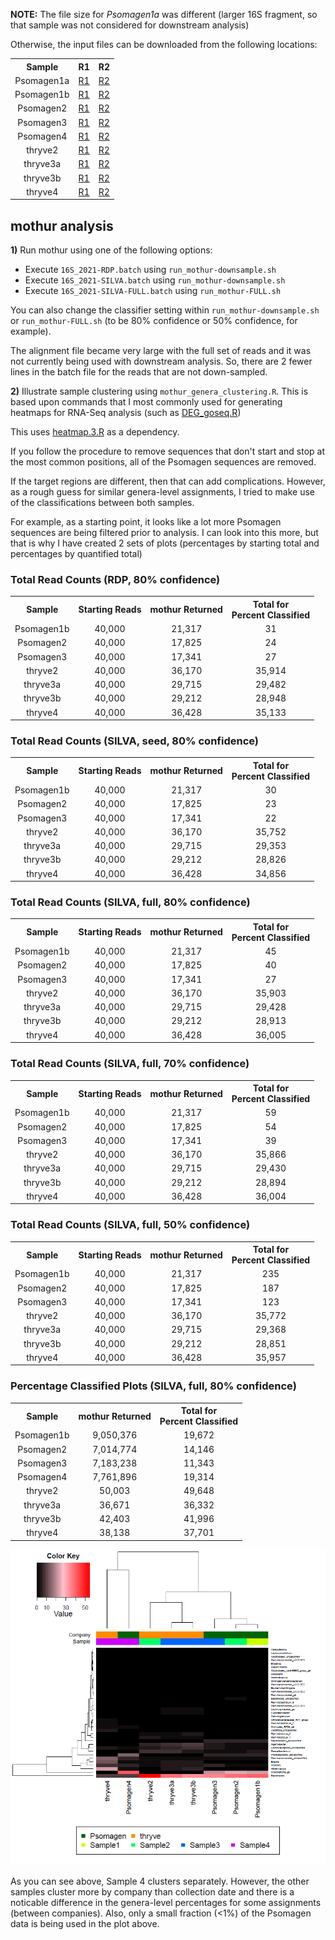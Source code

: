 **NOTE:** The file size for *Psomagen1a* was different (larger 16S fragment, so that sample was not considered for downstream analysis)

Otherwise, the input files can be downloaded from the following locations:

<table>
  <tbody>
    <tr>
      <th align="center">Sample</th>
      <th align="center">R1</th>
      <th align="center">R2</th>
    </tr>
    <tr>
      <td align="center">Psomagen1a</td>
      <td align="center"><a href="https://storage.googleapis.com/cdw-metagenomics/CDW_16S_2021/Psomagen1a_R1.fastq.gz">R1</a></td>
      <td align="center"><a href="https://storage.googleapis.com/cdw-metagenomics/CDW_16S_2021/Psomagen1a_R1.fastq.gz">R2</a></td>
     </tr>
    <tr>
      <td align="center">Psomagen1b</td>
      <td align="center"><a href="https://storage.googleapis.com/cdw-metagenomics/CDW_16S_2021/Psomagen1b_R1.fastq.gz">R1</a></td>
      <td align="center"><a href="https://storage.googleapis.com/cdw-metagenomics/CDW_16S_2021/Psomagen1b_R2.fastq.gz">R2</a></td>
     </tr>
     <tr>
      <td align="center">Psomagen2</td>
      <td align="center"><a href="https://storage.googleapis.com/cdw-metagenomics/CDW_16S_2021/Psomagen2_R1.fastq.gz">R1</a></td>
      <td align="center"><a href="https://storage.googleapis.com/cdw-metagenomics/CDW_16S_2021/Psomagen2_R2.fastq.gz">R2</a></td>
     </tr>
	<tr>
      <td align="center">Psomagen3</td>
      <td align="center"><a href="https://storage.googleapis.com/cdw-metagenomics/CDW_16S_2021/Psomagen3_R1.fastq.gz">R1</a></td>
      <td align="center"><a href="https://storage.googleapis.com/cdw-metagenomics/CDW_16S_2021/Psomagen3_R2.fastq.gz">R2</a></td>
     </tr>
	<tr>
      <td align="center">Psomagen4</td>
      <td align="center"><a href="https://storage.googleapis.com/cdw-metagenomics/CDW_16S_2021/Psomagen4_R1.fastq.gz">R1</a></td>
      <td align="center"><a href="https://storage.googleapis.com/cdw-metagenomics/CDW_16S_2021/Psomagen4_R2.fastq.gz">R2</a></td>
     </tr>
    <tr>
      <td align="center">thryve2</td>
      <td align="center"><a href="https://storage.googleapis.com/cdw-metagenomics/CDW_16S_2021/thryve2_R1.fastq.gz">R1</a></td>
      <td align="center"><a href="https://storage.googleapis.com/cdw-metagenomics/CDW_16S_2021/thryve2_R2.fastq.gz">R2</a></td>
     </tr>
    <tr>
      <td align="center">thryve3a</td>
      <td align="center"><a href="https://storage.googleapis.com/cdw-metagenomics/CDW_16S_2021/thryve3a_R1.fastq.gz">R1</a></td>
      <td align="center"><a href="https://storage.googleapis.com/cdw-metagenomics/CDW_16S_2021/thryve3a_R2.fastq.gz">R2</a></td>
     </tr>
    <tr>
      <td align="center">thryve3b</td>
      <td align="center"><a href="https://storage.googleapis.com/cdw-metagenomics/CDW_16S_2021/thryve3b_R1.fastq.gz">R1</a></td>
      <td align="center"><a href="https://storage.googleapis.com/cdw-metagenomics/CDW_16S_2021/thryve3b_R2.fastq.gz">R2</a></td>
     </tr>
    <tr>
      <td align="center">thryve4</td>
      <td align="center"><a href="https://storage.googleapis.com/cdw-metagenomics/CDW_16S_2021/thryve4_R1.fastq.gz">R1</a></td>
      <td align="center"><a href="https://storage.googleapis.com/cdw-metagenomics/CDW_16S_2021/thryve4_R2.fastq.gz">R2</a></td>
     </tr>
</tbody>
</table>

## mothur analysis

**1)** Run mothur using one of the following options:

 - Execute `16S_2021-RDP.batch` using `run_mothur-downsample.sh`
 - Execute `16S_2021-SILVA.batch` using `run_mothur-downsample.sh`
 - Execute `16S_2021-SILVA-FULL.batch` using `run_mothur-FULL.sh`

You can also change the classifier setting within `run_mothur-downsample.sh` or `run_mothur-FULL.sh` (to be 80% confidence or 50% confidence, for example).

The alignment file became very large with the full set of reads and it was not currently being used with downstream analysis.  So, there are 2 fewer lines in the batch file for the reads that are not down-sampled.

**2)** Illustrate sample clustering using `mothur_genera_clustering.R`.  This is based upon commands that I most commonly used for generating heatmaps for RNA-Seq analysis (such as [DEG_goseq.R](https://github.com/cwarden45/RNAseq_templates/blob/master/TopHat_Workflow/DEG_goseq.R))

This uses [heatmap.3.R](https://github.com/obigriffith/biostar-tutorials/blob/master/Heatmaps/heatmap.3.R) as a dependency.

If you follow the procedure to remove sequences that don't start and stop at the most common positions, all of the Psomagen sequences are removed.

If the target regions are different, then that can add complications.  However, as a rough guess for similar genera-level assignments, I tried to make use of the classifications between both samples.

For example, as a starting point, it looks like a lot more Psomagen sequences are being filtered prior to analysis.  I can look into this more, but that is why I have created 2 sets of plots (percentages by starting total and percentages by quantified total)

### Total Read Counts (RDP, 80% confidence)

<table>
  <tbody>
    <tr>
      <th align="center">Sample</th>
      <th align="center">Starting Reads</th>
      <th align="center">mothur Returned</th>
      <th align="center">Total for<br>Percent Classified</th>
    </tr>
    <tr>
      <td align="center">Psomagen1b</td>
      <td align="center">40,000</td>
      <td align="center">21,317</td>
      <td align="center">31</td>
     </tr>
    <tr>
      <td align="center">Psomagen2</td>
      <td align="center">40,000</td>
      <td align="center">17,825</td>
      <td align="center">24</td>
     </tr>
    <tr>
      <td align="center">Psomagen3</td>
      <td align="center">40,000</td>
      <td align="center">17,341</td>
      <td align="center">27</td>
     </tr>
    <tr>
      <td align="center">thryve2</td>
      <td align="center">40,000</td>
      <td align="center">36,170</td>
      <td align="center">35,914</td>
     </tr>
    <tr>
      <td align="center">thryve3a</td>
      <td align="center">40,000</td>
      <td align="center">29,715</td>
      <td align="center">29,482</td>
     </tr>
    <tr>
      <td align="center">thryve3b</td>
      <td align="center">40,000</td>
      <td align="center">29,212</td>
      <td align="center">28,948</td>
     </tr>
    <tr>
      <td align="center">thryve4</td>
      <td align="center">40,000</td>
      <td align="center">36,428</td>
      <td align="center">35,133</td>
     </tr>
</tbody>
</table>

### Total Read Counts (SILVA, seed, 80% confidence)

<table>
  <tbody>
    <tr>
      <th align="center">Sample</th>
      <th align="center">Starting Reads</th>
      <th align="center">mothur Returned</th>
      <th align="center">Total for<br>Percent Classified</th>
    </tr>
    <tr>
      <td align="center">Psomagen1b</td>
      <td align="center">40,000</td>
      <td align="center">21,317</td>
      <td align="center">30</td>
     </tr>
    <tr>
      <td align="center">Psomagen2</td>
      <td align="center">40,000</td>
      <td align="center">17,825</td>
      <td align="center">23</td>
     </tr>
    <tr>
      <td align="center">Psomagen3</td>
      <td align="center">40,000</td>
      <td align="center">17,341</td>
      <td align="center">22</td>
     </tr>
    <tr>
      <td align="center">thryve2</td>
      <td align="center">40,000</td>
      <td align="center">36,170</td>
      <td align="center">35,752</td>
     </tr>
    <tr>
      <td align="center">thryve3a</td>
      <td align="center">40,000</td>
      <td align="center">29,715</td>
      <td align="center">29,353</td>
     </tr>
    <tr>
      <td align="center">thryve3b</td>
      <td align="center">40,000</td>
      <td align="center">29,212</td>
      <td align="center">28,826</td>
     </tr>
    <tr>
      <td align="center">thryve4</td>
      <td align="center">40,000</td>
      <td align="center">36,428</td>
      <td align="center">34,856</td>
     </tr>
</tbody>
</table>

### Total Read Counts (SILVA, full, 80% confidence)


<table>
  <tbody>
    <tr>
      <th align="center">Sample</th>
      <th align="center">Starting Reads</th>
      <th align="center">mothur Returned</th>
      <th align="center">Total for<br>Percent Classified</th>
    </tr>
    <tr>
      <td align="center">Psomagen1b</td>
      <td align="center">40,000</td>
      <td align="center">21,317</td>
      <td align="center">45</td>
     </tr>
    <tr>
      <td align="center">Psomagen2</td>
      <td align="center">40,000</td>
      <td align="center">17,825</td>
      <td align="center">40</td>
     </tr>
    <tr>
      <td align="center">Psomagen3</td>
      <td align="center">40,000</td>
      <td align="center">17,341</td>
      <td align="center">27</td>
     </tr>
    <tr>
      <td align="center">thryve2</td>
      <td align="center">40,000</td>
      <td align="center">36,170</td>
      <td align="center">35,903</td>
     </tr>
    <tr>
      <td align="center">thryve3a</td>
      <td align="center">40,000</td>
      <td align="center">29,715</td>
      <td align="center">29,428</td>
     </tr>
    <tr>
      <td align="center">thryve3b</td>
      <td align="center">40,000</td>
      <td align="center">29,212</td>
      <td align="center">28,913</td>
     </tr>
    <tr>
      <td align="center">thryve4</td>
      <td align="center">40,000</td>
      <td align="center">36,428</td>
      <td align="center">36,005</td>
     </tr>
</tbody>
</table>

### Total Read Counts (SILVA, full, 70% confidence)


<table>
  <tbody>
    <tr>
      <th align="center">Sample</th>
      <th align="center">Starting Reads</th>
      <th align="center">mothur Returned</th>
      <th align="center">Total for<br>Percent Classified</th>
    </tr>
    <tr>
      <td align="center">Psomagen1b</td>
      <td align="center">40,000</td>
      <td align="center">21,317</td>
      <td align="center">59</td>
     </tr>
    <tr>
      <td align="center">Psomagen2</td>
      <td align="center">40,000</td>
      <td align="center">17,825</td>
      <td align="center">54</td>
     </tr>
    <tr>
      <td align="center">Psomagen3</td>
      <td align="center">40,000</td>
      <td align="center">17,341</td>
      <td align="center">39</td>
     </tr>
    <tr>
      <td align="center">thryve2</td>
      <td align="center">40,000</td>
      <td align="center">36,170</td>
      <td align="center">35,866</td>
     </tr>
    <tr>
      <td align="center">thryve3a</td>
      <td align="center">40,000</td>
      <td align="center">29,715</td>
      <td align="center">29,430</td>
     </tr>
    <tr>
      <td align="center">thryve3b</td>
      <td align="center">40,000</td>
      <td align="center">29,212</td>
      <td align="center">28,894</td>
     </tr>
    <tr>
      <td align="center">thryve4</td>
      <td align="center">40,000</td>
      <td align="center">36,428</td>
      <td align="center">36,004</td>
     </tr>
</tbody>
</table>

### Total Read Counts (SILVA, full, 50% confidence)


<table>
  <tbody>
    <tr>
      <th align="center">Sample</th>
      <th align="center">Starting Reads</th>
      <th align="center">mothur Returned</th>
      <th align="center">Total for<br>Percent Classified</th>
    </tr>
    <tr>
      <td align="center">Psomagen1b</td>
      <td align="center">40,000</td>
      <td align="center">21,317</td>
      <td align="center">235</td>
     </tr>
    <tr>
      <td align="center">Psomagen2</td>
      <td align="center">40,000</td>
      <td align="center">17,825</td>
      <td align="center">187</td>
     </tr>
    <tr>
      <td align="center">Psomagen3</td>
      <td align="center">40,000</td>
      <td align="center">17,341</td>
      <td align="center">123</td>
     </tr>
    <tr>
      <td align="center">thryve2</td>
      <td align="center">40,000</td>
      <td align="center">36,170</td>
      <td align="center">35,772</td>
     </tr>
    <tr>
      <td align="center">thryve3a</td>
      <td align="center">40,000</td>
      <td align="center">29,715</td>
      <td align="center">29,368</td>
     </tr>
    <tr>
      <td align="center">thryve3b</td>
      <td align="center">40,000</td>
      <td align="center">29,212</td>
      <td align="center">28,851</td>
     </tr>
    <tr>
      <td align="center">thryve4</td>
      <td align="center">40,000</td>
      <td align="center">36,428</td>
      <td align="center">35,957</td>
     </tr>
</tbody>
</table>

### Percentage Classified Plots (SILVA, full, 80% confidence)

<table>
  <tbody>
    <tr>
      <th align="center">Sample</th>
      <th align="center">mothur Returned</th>
      <th align="center">Total for<br>Percent Classified</th>
    </tr>
    <tr>
      <td align="center">Psomagen1b</td>
      <td align="center">9,050,376</td>
      <td align="center">19,672</td>
     </tr>
    <tr>
      <td align="center">Psomagen2</td>
      <td align="center">7,014,774</td>
      <td align="center">14,146</td>
     </tr>
    <tr>
      <td align="center">Psomagen3</td>
      <td align="center">7,183,238</td>
      <td align="center">11,343</td>
     </tr>
    <tr>
      <td align="center">Psomagen4</td>
      <td align="center">7,761,896</td>
      <td align="center">19,314</td>
     </tr>
    <tr>
      <td align="center">thryve2</td>
      <td align="center">50,003</td>
      <td align="center">49,648</td>
     </tr>
    <tr>
      <td align="center">thryve3a</td>
      <td align="center">36,671</td>
      <td align="center">36,332</td>
     </tr>
    <tr>
      <td align="center">thryve3b</td>
      <td align="center">42,403</td>
      <td align="center">41,996</td>
     </tr>
    <tr>
      <td align="center">thryve4</td>
      <td align="center">38,138</td>
      <td align="center">37,701</td>
     </tr>
</tbody>
</table>

![mothur Percent Quantified Clustering](n8_SILVA_filtered_genera-heatmap_quantified.PNG "mothur Percent Quantified Clustering")

As you can see above, Sample 4 clusters separately.  However, the other samples cluster more by company than collection date and there is a noticable difference in the genera-level percentages for some assignments (between companies).  Also, only a small fraction (<1%) of the Psomagen data is being used in the plot above.
